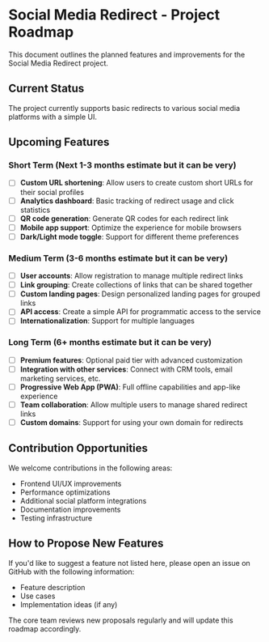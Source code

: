# Social Media Redirect - Project Roadmap

This document outlines the planned features and improvements for the Social Media Redirect project.

## Current Status

The project currently supports basic redirects to various social media platforms with a simple UI.

## Upcoming Features

### Short Term (Next 1-3 months estimate but it can be very)
- [ ] **Custom URL shortening**: Allow users to create custom short URLs for their social profiles
- [ ] **Analytics dashboard**: Basic tracking of redirect usage and click statistics
- [ ] **QR code generation**: Generate QR codes for each redirect link
- [ ] **Mobile app support**: Optimize the experience for mobile browsers
- [ ] **Dark/Light mode toggle**: Support for different theme preferences

### Medium Term (3-6 months estimate but it can be very)
- [ ] **User accounts**: Allow registration to manage multiple redirect links
- [ ] **Link grouping**: Create collections of links that can be shared together
- [ ] **Custom landing pages**: Design personalized landing pages for grouped links
- [ ] **API access**: Create a simple API for programmatic access to the service
- [ ] **Internationalization**: Support for multiple languages

### Long Term (6+ months estimate but it can be very)
- [ ] **Premium features**: Optional paid tier with advanced customization
- [ ] **Integration with other services**: Connect with CRM tools, email marketing services, etc.
- [ ] **Progressive Web App (PWA)**: Full offline capabilities and app-like experience
- [ ] **Team collaboration**: Allow multiple users to manage shared redirect links
- [ ] **Custom domains**: Support for using your own domain for redirects

## Contribution Opportunities

We welcome contributions in the following areas:
- Frontend UI/UX improvements
- Performance optimizations
- Additional social platform integrations
- Documentation improvements
- Testing infrastructure

## How to Propose New Features

If you'd like to suggest a feature not listed here, please open an issue on GitHub with the following information:
- Feature description
- Use cases
- Implementation ideas (if any)

The core team reviews new proposals regularly and will update this roadmap accordingly.